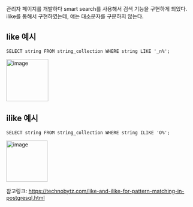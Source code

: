 
관리자 페이지를 개발하다 smart search를 사용해서 검색 기능을 구현하게 되었다.
ilike를 통해서 구현하였는데, 얘는 대소문자를 구분하지 않는다. 

## like 예시

```
SELECT string FROM string_collection WHERE string LIKE '_n%';
```
<img width="112" alt="image" src="https://user-images.githubusercontent.com/45115557/178936325-4d85c29f-28ac-45f4-ad17-8c42b25d52ad.png">


## ilike 예시

```
SELECT string FROM string_collection WHERE string ILIKE 'O%';
```
<img width="110" alt="image" src="https://user-images.githubusercontent.com/45115557/178936367-76d235eb-07b1-4f9e-a9e2-b7eb6a843e25.png">



참고링크: https://technobytz.com/like-and-ilike-for-pattern-matching-in-postgresql.html
